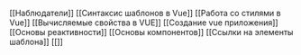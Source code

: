 [[Наблюдатели]]
[[Синтаксис шаблонов в Vue]]
[[Работа со стилями в Vue]]
[[Вычисляемые свойства в VUE]]
[[Создание vue приложения]]
[[Основы реактивности]]
[[Основы компонентов]]
[[Ссылки на элементы шаблона]]
[[]]
